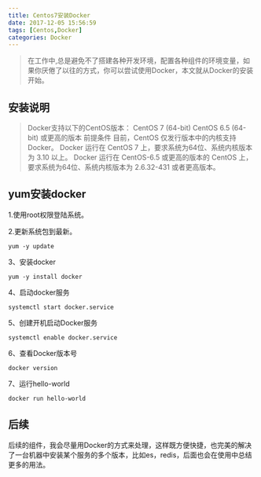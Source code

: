 ```yaml
---
title: Centos7安装Docker
date: 2017-12-05 15:56:59
tags: [Centos,Docker]
categories: Docker
---
```

> 在工作中,总是避免不了搭建各种开发环境，配置各种组件的环境变量，如果你厌倦了以往的方式，你可以尝试使用Docker，本文就从Docker的安装开始。
<!-- more -->

安装说明
----
>Docker支持以下的CentOS版本：
CentOS 7 (64-bit)
CentOS 6.5 (64-bit) 或更高的版本
前提条件
目前，CentOS 仅发行版本中的内核支持 Docker。
Docker 运行在 CentOS 7 上，要求系统为64位、系统内核版本为 3.10 以上。
Docker 运行在 CentOS-6.5 或更高的版本的 CentOS 上，要求系统为64位、系统内核版本为 2.6.32-431 或者更高版本。

yum安装docker
----

> 
1.使用root权限登陆系统。
>
2.更新系统包到最新。
>
    yum -y update
>
3、安装docker
>
    yum -y install docker
>
4、启动docker服务
>
    systemctl start docker.service
>
5、创建开机启动Docker服务
>
    systemctl enable docker.service
>
6、查看Docker版本号
>
    docker version
>
7、运行hello-world
>
    docker run hello-world

后续
----
后续的组件，我会尽量用Docker的方式来处理，这样既方便快捷，也完美的解决了一台机器中安装某个服务的多个版本，比如es，redis，后面也会在使用中总结更多的用法。
